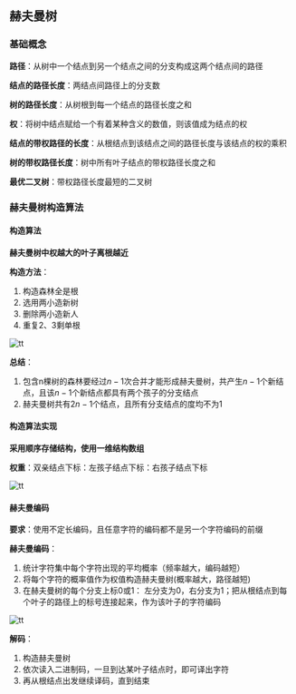 
## 赫夫曼树
### 基础概念
**路径**：从树中一个结点到另一个结点之间的分支构成这两个结点间的路径

**结点的路径长度**：两结点间路径上的分支数

**树的路径长度**：从树根到每一个结点的路径长度之和

**权**：将树中结点赋给一个有着某种含义的数值，则该值成为结点的权

**结点的带权路径的长度**：从根结点到该结点之间的路径长度与该结点的权的乘积

**树的带权路径长度**：树中所有叶子结点的带权路径长度之和

**最优二叉树**：带权路径长度最短的二叉树

### 赫夫曼树构造算法
#### 构造算法
**赫夫曼树中权越大的叶子离根越近**

**构造方法**：
1. 构造森林全是根
1. 选用两小造新树
1. 删除两小造新人
1. 重复2、3剩单根

![tt](_images/树_赫夫曼树.png "tt")

**总结**：
1. 包含n棵树的森林要经过$n-1$次合并才能形成赫夫曼树，共产生$n-1$个新结点，且该$n-1$个新结点都具有两个孩子的分支结点
1. 赫夫曼树共有$2n-1$个结点，且所有分支结点的度均不为1

#### 构造算法实现
**采用顺序存储结构，使用一维结构数组**

**权重**：双亲结点下标：左孩子结点下标：右孩子结点下标

![tt](_images/树_赫夫曼树构造算法.png "tt")

#### 赫夫曼编码
**要求**：使用不定长编码，且任意字符的编码都不是另一个字符编码的前缀

**赫夫曼编码**：
1. 统计字符集中每个字符出现的平均概率（频率越大，编码越短）
1. 将每个字符的概率值作为权值构造赫夫曼树(概率越大，路径越短)
1. 在赫夫曼树的每个分支上标0或1： 左分支为0，右分支为1；把从根结点到每个叶子的路径上的标号连接起来，作为该叶子的字符编码

![tt](_images/树_赫夫曼树编码.png "tt")

**解码**：
1. 构造赫夫曼树
1. 依次读入二进制码，一旦到达某叶子结点时，即可译出字符
1. 再从根结点出发继续译码，直到结束

